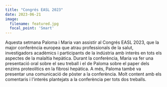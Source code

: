 ```yaml
---
title: "Congrés EASL 2023"
date: 2023-06-21
image:
  filename: featured.jpg
  focal_point: 'Smart'
---
```


Aquesta setmana Paloma i Maria van assistir al Congrés EASL 2023, que la major conferència europea que atrau professionals de la salut, investigadors acadèmics i participants de la indústria amb interès en tots els aspectes de la malaltia hepàtica. Durant la conferència, Maria va fer una presentació oral sobre el seu treball i el de Paloma sobre el paper dels enzims proteolítics en la fibrosi hepàtica. A més, Paloma també va presentar una comunicació de pòster a la conferència. Molt content amb els comentaris i l'interès plantejats a la conferència per tots dos treballs.